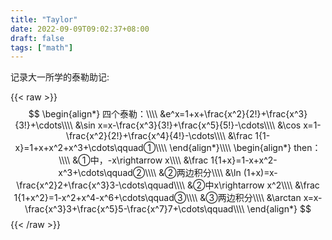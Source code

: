 ```yaml
---
title: "Taylor"
date: 2022-09-09T09:02:37+08:00
draft: false
tags: ["math"]
---
```

记录大一所学的泰勒助记:

{{< raw >}}
$$
\begin{align*}
四个泰勒：\\\\
&e^x=1+x+\frac{x^2}{2!}+\frac{x^3}{3!}+\cdots\\\\
&\sin x=x-\frac{x^3}{3!}+\frac{x^5}{5!}-\cdots\\\\
&\cos x=1-\frac{x^2}{2!}+\frac{x^4}{4!}-\cdots\\\\
&\frac 1{1-x}=1+x+x^2+x^3+\cdots\qquad①\\\\
\end{align*}\\\\
\begin{align*}
then：\\\\
&①中，-x\rightarrow x\\\\
&\frac 1{1+x}=1-x+x^2-x^3+\cdots\qquad②\\\\
&②两边积分\\\\
&\ln (1+x)=x-\frac{x^2}2+\frac{x^3}3-\cdots\qquad\\\\
&②中x\rightarrow x^2\\\\
&\frac 1{1+x^2}=1-x^2+x^4-x^6+\cdots\qquad③\\\\
&③两边积分\\\\
&\arctan x=x-\frac{x^3}3+\frac{x^5}5-\frac{x^7}7+\cdots\qquad\\\\
\end{align*}
$$
{{< /raw >}}